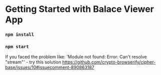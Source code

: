 # Getting Started with Balace Viewer App

### `npm install`

### `npm start`

If you faced the problem like: 'Module not found: Error: Can't resolve "stream"' - try this solution https://github.com/crypto-browserify/cipher-base/issues/10#issuecomment-890863187
